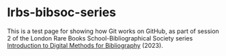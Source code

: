 # lrbs-bibsoc-series

This is a test page for showing how Git works on GitHub, as part of session 2 of the London Rare Books School-Bibliographical Society series [Introduction to Digital Methods for Bibliography](https://port.sas.ac.uk/course/view.php?id=250) (2023).
